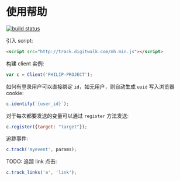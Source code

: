 # 使用帮助

[![build status](http://gitlab.digitwalk.com/ci/projects/12/status.png?ref=master)](http://gitlab.digitwalk.com/ci/projects/12?ref=master)

引入 script:

```html
<script src="http://track.digitwalk.com/mh.min.js"></script>
```

构建 client 实例:

```javascript
var c = Client('PHILIP-PROJECT');
```

如何有登录用户可以直接绑定 `id`，如无用户，则自动生成 `uuid` 写入浏览器 cookie:

```javascript
c.identify(`{user_id}`);
```

对于每次都要发送的变量可以通过 `register` 方法发送:

```javascript
c.register({target: "target"});
```

追踪事件:

```javascript
c.track('myevent', params);
```

TODO: 追踪 link 点击:

```javascript
c.track_links('a', 'link');
```